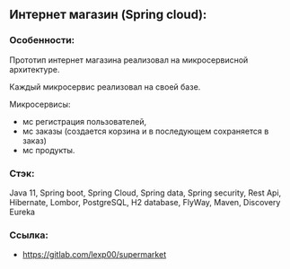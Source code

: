 ## Интернет магазин (Spring cloud):

### Особенности:
Прототип интернет магазина реализовал на микросервисной архитектуре.

Каждый микросервис реализовал на своей базе.

Микросервисы:
- мс регистрация пользователей, 
- мс заказы (создается корзина и в последующем сохраняется в заказ)
- мс продукты. 


### Стэк:
Java 11, Spring boot, Spring Cloud, Spring data, Spring security, Rest Api, Hibernate, Lombor, PostgreSQL, H2
database, FlyWay, Maven, Discovery Eureka

### Ссылка:
- https://gitlab.com/lexp00/supermarket
